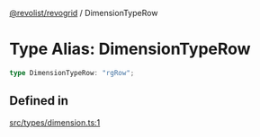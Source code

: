 [@revolist/revogrid](README.md) / DimensionTypeRow

# Type Alias: DimensionTypeRow

```ts
type DimensionTypeRow: "rgRow";
```

## Defined in

[src/types/dimension.ts:1](https://github.com/revolist/revogrid/blob/4748dc40d552fad7de1d972fe2fbcf7386e67858/src/types/dimension.ts#L1)
